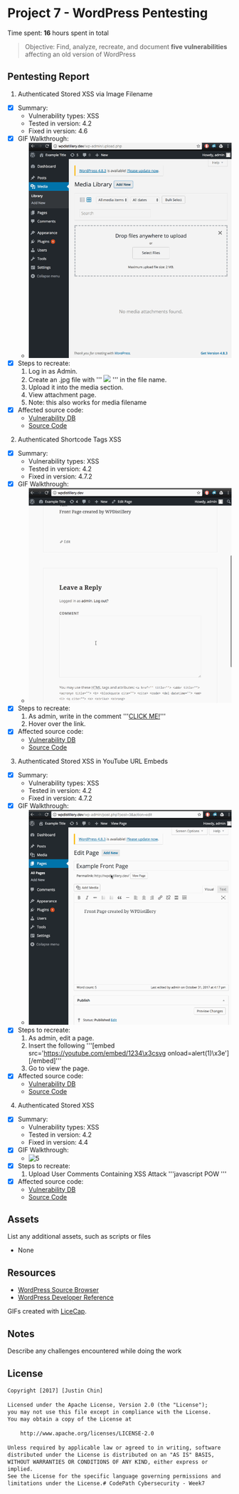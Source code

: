 # Project 7 - WordPress Pentesting

Time spent: **16** hours spent in total

> Objective: Find, analyze, recreate, and document **five vulnerabilities** affecting an old version of WordPress

## Pentesting Report

1. Authenticated Stored XSS via Image Filename
  - [X] Summary: 
    - Vulnerability types: XSS
    - Tested in version: 4.2
    - Fixed in version: 4.6
  - [X] GIF Walkthrough: 
    - ![1](/gifs/1.gif?raw=true)
  - [X] Steps to recreate: 
    1. Log in as Admin.
    2. Create an .jpg file with ''' <img src=a onerror=alert(document.cookie)> ''' in the file name. 
    3. Upload it into the media section.
    4. View attachment page. 
    5. Note: this also works for media filename 
  - [X] Affected source code:
    - [Vulnerability DB](https://wpvulndb.com/vulnerabilities/8615)
    - [Source Code](https://github.com/WordPress/WordPress/commit/c9e60dab176635d4bfaaf431c0ea891e4726d6e0)

2. Authenticated Shortcode Tags XSS
  - [X] Summary: 
    - Vulnerability types: XSS
    - Tested in version: 4.2
    - Fixed in version: 4.7.2
  - [X] GIF Walkthrough:
    - ![2](/gifs/2.gif?raw=true)
  - [X] Steps to recreate:
    1. As admin, write in the comment '''<a href = "XSS" onmouseover=alert(1) rel="nofollow">CLICK ME!</a>'''
    2. Hover over the link. 
  - [X] Affected source code:
    - [Vulnerability DB](https://wpvulndb.com/vulnerabilities/8186)
    - [Source Code](https://github.com/WordPress/WordPress/commit/f72b21af23da6b6d54208e5c1d65ececdaa109c8)

3. Authenticated Stored XSS in YouTube URL Embeds
  - [X] Summary: 
    - Vulnerability types: XSS
    - Tested in version: 4.2
    - Fixed in version: 4.7.2
  - [X] GIF Walkthrough: 
    - ![3](/gifs/3.gif?raw=true)
  - [X] Steps to recreate: 
    1. As admin, edit a page.
    2. Insert the following '''[embed src='https://youtube.com/embed/1234\x3csvg onload=alert(1)\x3e'][/embed]'''
    3. Go to view the page.  
  - [X] Affected source code:
    - [Vulnerability DB](https://wpvulndb.com/vulnerabilities/8768)
    - [Source Code](https://github.com/WordPress/WordPress/commit/419c8d97ce8df7d5004ee0b566bc5e095f0a6ca8)

4. Authenticated Stored XSS
  - [X] Summary: 
    - Vulnerability types: XSS
    - Tested in version: 4.2
    - Fixed in version: 4.4
  - [X] GIF Walkthrough: 
    - ![5](/gifs/5.gif?raw=true)
  - [X] Steps to recreate: 
    1. Upload User Comments Containing XSS Attack
    '''javascript
    POW<script>alert(1)</script>
    '''
  - [X] Affected source code:
    - [Vulnerability DB](https://wpvulndb.com/vulnerabilities/8358)
    - [Source Code](https://github.com/WordPress/WordPress/commit/7ab65139c6838910426567849c7abed723932b87)  

## Assets

List any additional assets, such as scripts or files
- None

## Resources

- [WordPress Source Browser](https://core.trac.wordpress.org/browser/)
- [WordPress Developer Reference](https://developer.wordpress.org/reference/)

GIFs created with [LiceCap](http://www.cockos.com/licecap/).

## Notes

Describe any challenges encountered while doing the work

## License

    Copyright [2017] [Justin Chin]

    Licensed under the Apache License, Version 2.0 (the "License");
    you may not use this file except in compliance with the License.
    You may obtain a copy of the License at

        http://www.apache.org/licenses/LICENSE-2.0

    Unless required by applicable law or agreed to in writing, software
    distributed under the License is distributed on an "AS IS" BASIS,
    WITHOUT WARRANTIES OR CONDITIONS OF ANY KIND, either express or implied.
    See the License for the specific language governing permissions and
    limitations under the License.# CodePath Cybersecurity - Week7
